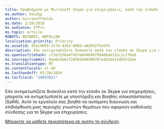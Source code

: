 ```yaml
---
title: Προβλήματα με Microsoft Skype για επιχειρήσεις, κατά την είσοδο στην υπηρεσία Office 365
ms.author: heidip
author: microsoftheidi
ms.date: 2/20/2018
ms.audience: ITPro
ms.topic: article
ROBOTS: NOINDEX, NOFOLLOW
localization_priority: Priority
ms.assetid: d55c9095-317d-4283-860d-a82032f5e9f6
description: Εάν αντιμετωπίζετε δυσκολία κατά την είσοδο σε Skype για επιχειρήσεις, μπορείτε να αντιμετωπίσετε με υποστήριξη και Βοηθός αποκατάστασης (SaRA). Αυτό το εργαλείο σας βοηθά να αυτόματη διάγνωση και επιδιόρθωση μιας περιοχής γνωστών θεμάτων που αφορούν καθολικής σύνδεσης για το Skype για επιχειρήσεις.
ms.openlocfilehash: c73e3150a4f457e0d4690799466a6132c1c778e8
ms.sourcegitcommit: 0ae6cbb8cf2836da98300767ed81b411d6551bee
ms.translationtype: MT
ms.contentlocale: el-GR
ms.lasthandoff: 01/30/2019
ms.locfileid: "29657611"
---
```

Εάν αντιμετωπίζετε δυσκολία κατά την είσοδο σε Skype για επιχειρήσεις, μπορείτε να αντιμετωπίσετε με υποστήριξη και Βοηθός αποκατάστασης (SaRA). Αυτό το εργαλείο σας βοηθά να αυτόματη διάγνωση και επιδιόρθωση μιας περιοχής γνωστών θεμάτων που αφορούν καθολικής σύνδεσης για το Skype για επιχειρήσεις.
  
[Μπορείτε να μάθετε περισσότερα σε αυτήν τη σύνδεση](https://support.microsoft.com/help/4087361/troubleshooting-office-365-issues-signing-in-to-skype-for-business).
  

